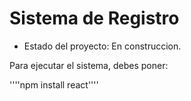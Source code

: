<h1>Sistema de Registro</h1>

- Estado del proyecto: En construccion.

Para ejecutar el sistema, debes poner: 

''''npm install react''''
